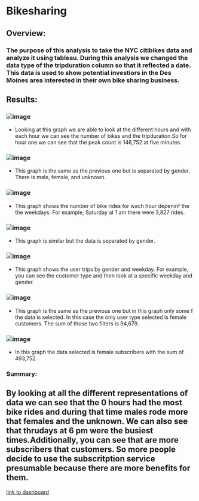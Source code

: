 # Bikesharing
## Overview:
### The purpose of this analysis to take the NYC citibikes data and analyze it using tableau. During this analysis we changed the data type of the tripduration column so that it reflected a date. This data is used to show potential investiors in the Des Moines area interested in their own bike sharing business.
## Results:
### ![image](https://user-images.githubusercontent.com/112527054/208563245-4c11f759-5cba-473f-8548-c5bfe0f7e0ab.png)
* Looking at this graph we are able to look at the different hours and with each hour we can see the number of bikes and the tripduration.So for hour one we can see that the peak count is 146,752 at five minutes.
### ![image](https://user-images.githubusercontent.com/112527054/208563472-ae288a15-df8f-418a-a8ba-883051f00bf7.png)
* This graph is the same as the previous one but is separated by gender. There is male, female, and unknown.
### ![image](https://user-images.githubusercontent.com/112527054/208563590-d9fe310f-d912-4991-9040-f2632cb7474b.png)
* This graph shows the number of bike rides for wach hour depeninf the the  weekdays. For example, Saturday at 1 am there were 3,827 rides.
### ![image](https://user-images.githubusercontent.com/112527054/208563691-c4b4ba54-d9e0-4cb8-900a-36e280c773bc.png)
* This graph is similar but the data is separated by gender.
### ![image](https://user-images.githubusercontent.com/112527054/208563787-c1aa77ce-862c-46b9-aa6d-e4d31241570f.png)
* This graph shows the user trips by gender and weekday. For example, you can see the customer type and then look at a specific weekday and gender.
### ![image](https://user-images.githubusercontent.com/112527054/208565231-a0bc9cc9-9694-4ddd-907d-ad876b9919d7.png)
* This graph is the same as the previous one but in this graph only some f the data is selected. In this case the only user type selected is female customers. The sum of those two filters is 94,679.
### ![image](https://user-images.githubusercontent.com/112527054/208565606-ec1f1fe7-ffb3-4fc7-af1d-04a071448048.png)
* In this graph the data selected is female subscribers with the sum of 493,752.
### Summary:
## By looking at all the different representations of data we can see that the 0 hours had the most bike rides and during that time males rode more that females and the unknown. We can also see that thrudays at 6 pm were the busiest times.Additionally, you can see that are more subscribers that customers. So more people decide to use the subscritption service presumable because there are more benefits for them.
[link to dashboard](https://public.tableau.com/app/profile/kristina.andrews/viz/NYC_Citibike_Challenge_16714913279320/NYCCitibikeChallenge?publish=yes)
